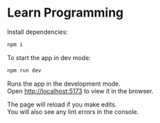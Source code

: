 # Learn Programming

Install dependencies:

```sh
npm i
```

To start the app in dev mode:

```sh
npm run dev
```

Runs the app in the development mode.<br />
Open [http://localhost:5173](http://localhost) to view it in the browser.

The page will reload if you make edits.<br />
You will also see any lint errors in the console.